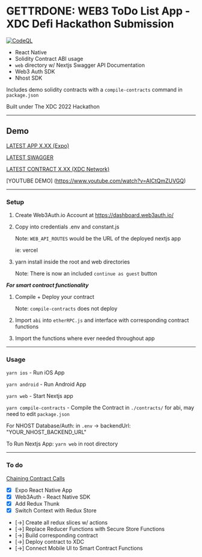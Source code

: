 # GETTRDONE: WEB3 ToDo List App - XDC Defi Hackathon Submission

[![CodeQL](https://github.com/jongan69/xdctind/actions/workflows/codeql-analysis.yml/badge.svg)](https://github.com/jongan69/xdctind/actions/workflows/codeql-analysis.yml)

- React Native
- Solidity Contract ABI usage
- `web` directory w/ Nextjs Swagger API Documentation
- Web3 Auth SDK
- Nhost SDK

Includes demo solidity contracts with a `compile-contracts` command in `package.json`

Built under The XDC 2022 Hackathon

------

## Demo

[LATEST APP X.XX (Expo)](https://expo.dev/@jongan69/xdctind)

[LATEST SWAGGER](https://xdc-de-fi-hackathon.vercel.app/)

[LATEST CONTRACT X.XX (XDC Network)](https://remix.xinfin.network/#optimize=false&runs=200&evmVersion=null&version=soljson-v0.8.7+commit.e28d00a7.js)

[YOUTUBE DEMO] (https://www.youtube.com/watch?v=AICtQmZUVGQ)

------

### Setup

1. Create Web3Auth.io Account at <https://dashboard.web3auth.io/>
2. Copy into credentials .env and constant.js

   Note: `WEB_API_ROUTES` would be the URL of the deployed nextjs app

   ie: vercel

3. yarn install inside the root and web directories

   Note: There is now an included `continue as guest` button

***For smart contract functionality***

1. Compile + Deploy your contract

   Note: `compile-contracts` does not deploy

2. Import `abi` into `etherRPC.js` and interface with corresponding contract functions
3. Import the functions where ever needed throughout app

------

### Usage

`yarn ios` - Run iOS App

`yarn android` - Run Android App

`yarn web` - Start Nextjs app

`yarn compile-contracts` - Compile the Contract in `./contracts/` for abi, may need to edit `package.json`

For NHOST Database/Auth:
in `.env` -> backendUrl: "YOUR_NHOST_BACKEND_URL"

To Run Nextjs App:
  `yarn web` in root directory

------

### To do

[Chaining Contract Calls](https://blog.chain.link/smart-contract-call-another-smart-contract/)

- [x] Expo React Native App
- [x] Web3Auth - React Native SDK
- [x] Add Redux Thunk
- [x] Switch Context with Redux Store
- [->] Create all redux slices w/ actions
- [->] Replace Reducer Functions with Secure Store Functions
- [->] Build corresponding contract
- [->] Deploy contract to XDC
- [->] Connect Mobile UI to Smart Contract Functions
